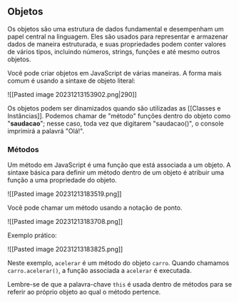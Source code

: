 
## **Objetos**

Os objetos são uma estrutura de dados fundamental e desempenham um papel central na linguagem. Eles são usados para representar e armazenar dados de maneira estruturada, e suas propriedades podem conter valores de vários tipos, incluindo números, strings, funções e até mesmo outros objetos.

Você pode criar objetos em JavaScript de várias maneiras. A forma mais comum é usando a sintaxe de objeto literal:

![[Pasted image 20231213153902.png|290]]

Os objetos podem ser dinamizados quando são utilizadas as [[Classes e Instâncias]]. Podemos chamar de "método" funções dentro do objeto como "**saudacao**"; nesse caso, toda vez que digitarem "saudacao()", o console imprimirá a palavrá "Olá!".


### **Métodos**


Um método em JavaScript é uma função que está associada a um objeto. A sintaxe básica para definir um método dentro de um objeto é atribuir uma função a uma propriedade do objeto.

![[Pasted image 20231213183519.png]]


Você pode chamar um método usando a notação de ponto.

![[Pasted image 20231213183708.png]]

Exemplo prático:

![[Pasted image 20231213183825.png]]

Neste exemplo, `acelerar` é um método do objeto `carro`. Quando chamamos `carro.acelerar()`, a função associada a `acelerar` é executada.

Lembre-se de que a palavra-chave `this` é usada dentro de métodos para se referir ao próprio objeto ao qual o método pertence.